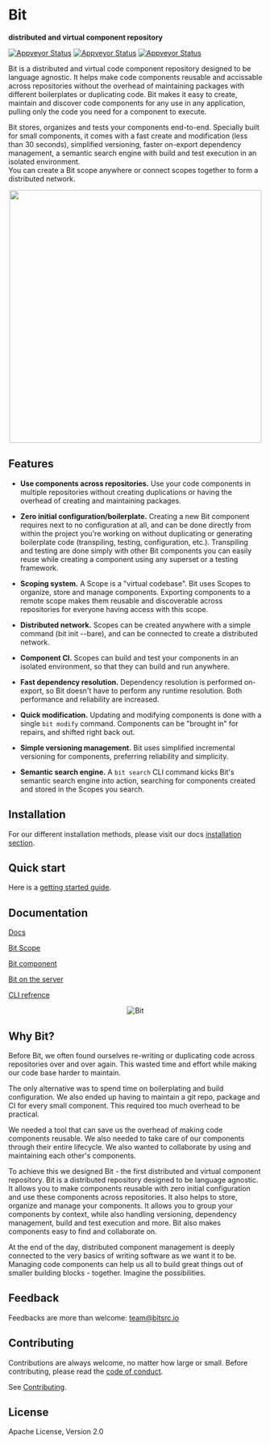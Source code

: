 
<p align="left">
<h1>Bit</h1>
<b>distributed and virtual component repository</b>
</p>
<div style="text-align:left">

<p align="left">
  <a href="https://ci.appveyor.com/project/TeamBit/bit"><img alt="Appveyor Status" src="https://ci.appveyor.com/api/projects/status/pr2caxu6awb387lr?svg=true"></a>
  <a href="https://opensource.org/licenses/Apache-2.0"><img alt="Appveyor Status" src="https://img.shields.io/badge/License-Apache%202.0-blue.svg"></a>
  <a href="https://github.com/teambit/bit/blob/master/CONTRIBUTING.md"><img alt="Appveyor Status" src="https://img.shields.io/badge/PRs-welcome-brightgreen.svg"></a>

</p>

</div>
Bit is a distributed and virtual code component repository designed to be language agnostic.  
It helps make code components reusable and accissable across repositories without the overhead of maintaining packages with different boilerplates or duplicating code.  
Bit makes it easy to create, maintain and discover code components for any use in any application, pulling only the code you need for a component to execute.

Bit stores, organizes and tests your components end-to-end. Specially built for small components, it comes with a fast create and modification (less than 30 seconds), simplified versioning, faster on-export dependency management, a semantic search engine with build and test execution in an isolated environment.  
You can create a Bit scope anywhere or connect scopes together to form a distributed network.

<p align="center">
  <img src="https://storage.googleapis.com/bit-assets/gifs/leftpad2.gif" height="500">
</p>

## Features

* **Use components across repositories.** Use your code components in multiple repositories without creating duplications or having the overhead of creating and maintaining packages.

* **Zero initial configuration/boilerplate.** Creating a new Bit component requires next to no configuration at all, and can be done directly from within the project you're working on without duplicating or generating boilerplate code (transpiling, testing, configuration, etc.). Transpiling and testing are done simply with other Bit components you can easily reuse while creating a component using any superset or a testing framework.

* **Scoping system.** A Scope is a "virtual codebase". Bit uses Scopes to organize, store and manage components. Exporting components to a remote scope makes them reusable and discoverable across repositories for everyone having access with this scope.

* **Distributed network.** Scopes can be created anywhere with a simple command (bit init --bare), and can be connected to create a distributed network.

* **Component CI.** Scopes can build and test your components in an isolated environment, so that they can build and run anywhere.

* **Fast dependency resolution.** Dependency resolution is performed on-export, so Bit doesn't have to perform any runtime resolution. Both performance and reliability are increased.

* **Quick modification.** Updating and modifying components is done with a single `bit modify` command. Components can be "brought in" for repairs, and shifted right back out.

* **Simple versioning management.** Bit uses simplified incremental versioning for components, preferring reliability and simplicity.

* **Semantic search engine.** A `bit search` CLI command kicks Bit's semantic search engine into action, searching for components created and stored in the Scopes you search.

## Installation

For our different installation methods, please visit our docs [installation section](https://teambit.github.io/bit/installation.html).

## Quick start

Here is a [getting started guide](https://teambit.github.io/bit/getting-started.html).

## Documentation

[Docs](https://teambit.github.io/bit)

[Bit Scope](https://teambit.github.io/bit/bit-scope.html)

[Bit component](https://teambit.github.io/bit/bit-component.html)

[Bit on the server](https://teambit.github.io/bit/bit-on-the-server.html)

[CLI refrence](https://teambit.github.io/bit/cli-reference.html)

<p align="center">
  <img alt="Bit" src="https://storage.googleapis.com/bit-docs/bit-commands.png">
</p>

## Why Bit?

Before Bit, we often found ourselves re-writing or duplicating code across repositories over and over again. This wasted time and effort while making our code base harder to maintain.

The only alternative was to spend time on boilerplating and build configuration. We also ended up having to maintain a git repo, package and CI for every small component. This required too much overhead to be practical.

We needed a tool that can save us the overhead of making code components reusable. We also needed to take care of our components through their entire lifecycle. We also wanted to collaborate by using and maintaining each other's components.

To achieve this we designed Bit - the first distributed and virtual component repository. Bit is a distributed repository designed to be language agnostic. It allows you to make components reusable with zero initial configuration and use these components across repositories. It also helps to store, organize and manage your components. It allows you to group your components by context, while also handling versioning, dependency management, build and test execution and more. Bit also makes components easy to find and collaborate on.

At the end of the day, distributed component management is deeply connected to the very basics of writing software as we want it to be. Managing code components can help us all to build great things out of smaller building blocks - together. Imagine the possibilities.

## Feedback

Feedbacks are more than welcome: [team@bitsrc.io](mailto:team@bitsrc.io)

## Contributing

Contributions are always welcome, no matter how large or small. Before contributing, please read the [code of conduct](CODE_OF_CONDUCT.md).

See [Contributing](CONTRIBUTING.md).

## License

Apache License, Version 2.0
